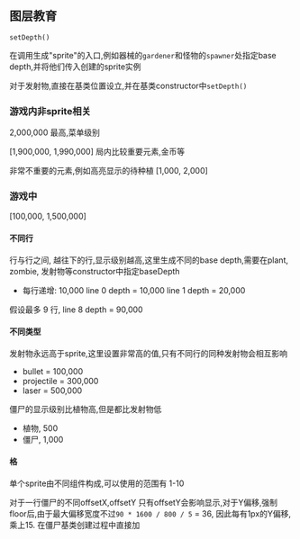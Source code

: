 ## 图层教育

`setDepth()`

在调用生成"sprite"的入口,例如器械的`gardener`和怪物的`spawner`处指定base depth,并将他们传入创建的sprite实例

对于发射物,直接在基类位置设立,并在基类constructor中`setDepth()`

### 游戏内非sprite相关
2,000,000 最高,菜单级别

[1,900,000, 1,990,000] 局内比较重要元素,金币等

非常不重要的元素,例如高亮显示的待种植 [1,000, 2,000]

### 游戏中

[100,000, 1,500,000]


#### 不同行
行与行之间, 越往下的行,显示级别越高,这里生成不同的base depth,需要在plant, zombie, 发射物等constructor中指定baseDepth

- 每行递增: 10,000
line 0 depth = 10,000
line 1 depth = 20,000

假设最多 9 行, line 8 depth = 90,000

#### 不同类型

发射物永远高于sprite,这里设置非常高的值,只有不同行的同种发射物会相互影响
- bullet = 100,000
- projectile = 300,000
- laser = 500,000

僵尸的显示级别比植物高,但是都比发射物低
- 植物, 500
- 僵尸, 1,000


#### 格

单个sprite由不同组件构成,可以使用的范围有 1-10

对于一行僵尸的不同offsetX,offsetY
只有offsetY会影响显示,对于Y偏移,强制floor后,由于最大偏移宽度不过`90 * 1600 / 800 / 5` = 36, 因此每有1px的Y偏移,乘上15.
在僵尸基类创建过程中直接加